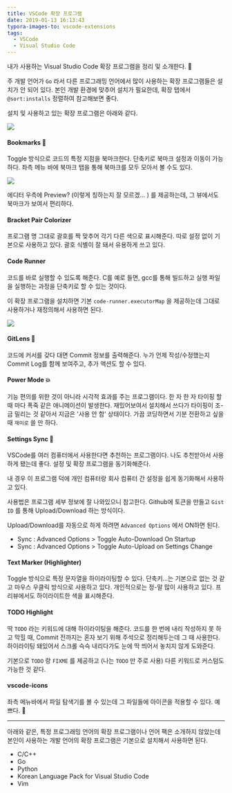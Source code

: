 ```yaml
---
title: VSCode 확장 프로그램
date: 2019-01-13 16:13:43
typora-images-to: vscode-extensions
tags:
  - VSCode
  - Visual Studio Code
---
```


내가 사용하는 Visual Studio Code 확장 프로그램을 정리 및 소개한다. 🧐

주 개발 언어가 `Go` 라서 다른 프로그래밍 언어에서 많이 사용하는 확장 프로그램들은 설치가 안 되어 있다. 본인 개발 환경에 맞추어 설치가 필요한데, 확장 탭에서 `@sort:installs` 정렬하여 참고해보면 좋다.



설치 및 사용하고 있는 확장 프로그램은 아래와 같다.

![](image1.png)



#### Bookmarks 🔖

Toggle 방식으로 코드의 특정 지점을 북마크한다. 단축키로 북마크 설정과 이동이 가능하다. 좌측 메뉴 바에 북마크 탭을 통해 북마크를 모두 모아서 볼 수도 있다.

![](image2.png)

에디터 우측에 Preview? (이렇게 칭하는지 잘 모르겠... ) 를 제공하는데, 그 뷰에서도 북마크가 보여서 편리하다. 



#### Bracket Pair Colorizer 

프로그램 명 그대로 괄호를 짝 맞추어 각기 다른 색으로 표시해준다. 따로 설정 없이 기본으로 사용하고 있다. 괄호 식별이 잘 돼서 유용하게 쓰고 있다.



#### Code Runner

코드를 바로 실행할 수 있도록 해준다. C를 예로 들면, gcc를 통해 빌드하고 실행 파일을 실행하는 과정을 단축키로 할 수 있는 것이다.

이 확장 프로그램을 설치하면 기본 `code-runner.executorMap` 을 제공하는데 그대로 사용하거나 재정의해서 사용하면 된다.

![](image3.png)



#### GitLens 👀

코드에 커서를 갖다 대면 Commit 정보를 출력해준다. 누가 언제 작성/수정했는지 Commit Log를 함께 보여주고, 추가 액션도 할 수 있다.



#### Power Mode 💥

기능 편의를 위한 것이 아니라 시각적 효과를 주는 프로그램이다. 한 자 한 자 타이핑 할 때 마다 폭죽 같은 애니메이션이 발생한다. 재밌어보여서 설치해서 쓰다가 타이핑이 조-금 밀리는 것 같아서 지금은 '사용 안 함' 상태이다. 가끔 코딩하면서 기분 전환하고 싶을 때 `재미로` 쓸 만 하다.



#### Settings Sync 🔄

VSCode를 여러 컴퓨터에서 사용한다면 추천하는 프로그램이다. 나도 추천받아서 사용하게 됐는데 좋다. 설정 및 확장 프로그램을 동기화해준다.

내 경우 이 프로그램 덕에 개인 컴퓨터랑 회사 컴퓨터 간 설정을 쉽게 동기화해서 사용하고 있다. 

사용법은 프로그램 세부 정보에 잘 나와있으니 참고한다. Github에 토큰을 만들고 `Gist ID` 를 통해 Upload/Download 하는 방식이다.

Upload/Download를 자동으로 하게 하려면 `Advanced Options` 에서 ON하면 된다.

- Sync : Advanced Options > Toggle Auto-Download On Startup
- Sync : Advanced Options > Toggle Auto-Upload on Settings Change



#### Text Marker (Highlighter)

Toggle 방식으로 특정 문자열을 하이라이팅할 수 있다. 단축키...는 기본으로 없는 것 같고 마우스 우클릭 방식으로 사용하고 있다. 개인적으로는 정-말 많이 사용하고 있다. 프리뷰에서도 하이라이트한 색을 표시해준다.



#### TODO Highlight

딱 `TODO` 라는 키워드에 대해 하이라이팅을 해준다. 코드를 한 번에 내리 작성하지 못 하고 막힐 때, Commit 전까지는 혼자 보기 위해 주석으로 정리해두는데 그 때 사용한다. 하이라이팅 돼있어서 스크롤 슥슥 내리다가도 눈에 딱 띄어서 놓치지 않게 도와준다.

기본으로 `TODO` 랑 `FIXME` 를 제공하고 (나는 `TODO` 만 주로 사용) 다른 키워드로 커스텀도 가능한 것 같다.



#### vscode-icons

좌측 메뉴바에서 파일 탐색기를 볼 수 있는데 그 파일들에 아이콘을 적용할 수 있다. 예쁘다. 🤩



---

아래와 같은, 특정 프로그래밍 언어의 확장 프로그램이나 언어 팩은 소개하지 않았는데 본인이 사용하는 개발 언어의 확장 프로그램은 기본으로 설치해서 사용하면 된다.

* C/C++
* Go
* Python
* Korean Language Pack for Visual Studio Code
* Vim
